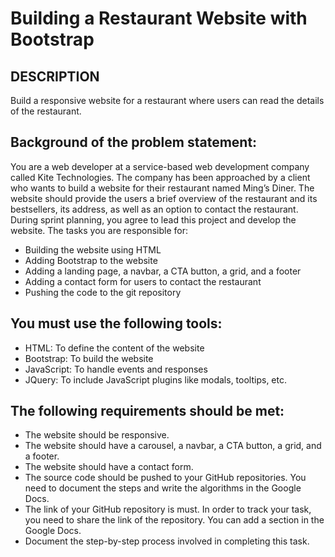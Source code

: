 # Building a Restaurant Website with Bootstrap
## DESCRIPTION

Build a responsive website for a restaurant where users can read the details of the restaurant.

## Background of the problem statement:

You are a web developer at a service-based web development company called Kite Technologies. The company has been approached by a client who wants to build a website for their restaurant named Ming’s Diner. The website should provide the users a brief overview of the restaurant and its bestsellers, its address, as well as an option to contact the restaurant. During sprint planning, you agree to lead this project and develop the website. The tasks you are responsible for:

- Building the website using HTML
- Adding Bootstrap to the website
- Adding a landing page, a navbar, a CTA button, a grid, and a footer
- Adding a contact form for users to contact the restaurant
- Pushing the code to the git repository

## You must use the following tools:

- HTML: To define the content of the website
- Bootstrap: To build the website
- JavaScript: To handle events and responses
- JQuery: To include JavaScript plugins like modals, tooltips, etc.

## The following requirements should be met:

- The website should be responsive.
- The website should have a carousel, a navbar, a CTA button, a grid, and a footer.
- The website should have a contact form.
- The source code should be pushed to your GitHub repositories. You need to document the steps and write the algorithms in the Google Docs.
- The link of your GitHub repository is must. In order to track your task, you need to share the link of the repository. You can add a section in the Google Docs.
- Document the step-by-step process involved in completing this task.